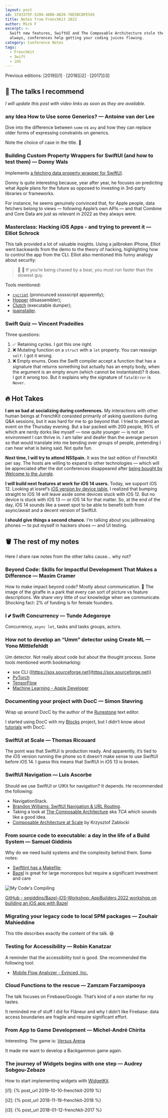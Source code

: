```yaml
---
layout: post
id: 3743375F-5204-48D6-A026-76E5BCBFE545
title: Notes from FrenchKit 2022
author: Mick F
excerpt: >-
  Swift new features, SwiftUI and The Composable Architecture stole the show. As
  always, conferences help getting your coding juices flowing.
category: Conference Notes
tags:
  - FrenchKit
  - Swift
  - iOS
---
```


Previous editions: [2019][i1] · [2018][i2] · [2017][i3]

## 🌟 The talks I recommend

_I will update this post with video links as soon as they are available._

### any Idea How to Use some Generics? — Antoine van der Lee

Dive into the difference between `some` vs `any` and how they can replace older
forms of expressing constraints on generics.

Note the choice of case in the title. 🤣

### Building Custom Property Wrappers for SwiftUI (and how to test them) — Donny Wals

Implements
[a fetching data property wrapper for SwiftUI](https://github.com/donnywals/SwiftUIPropertyWrapperTalk).

Donny is quite interesting because, year after year, he focuses on predicting
what Apple plans for the future as opposed to investing in 3rd-party libraries
or frameworks.

For instance, he seems genuinely convinced that, for Apple people, data fetchers
belong to views — following Apple’s own APIs — and that Combine and Core Data
are just as relevant in 2022 as they always were.

### Masterclass: Hacking iOS Apps - and trying to prevent it — Elliot Schrock

This talk provided a lot of valuable insights. Using a jailbroken iPhone, Elliot
went backwards from the demo to the theory of hacking, highlighting how to
control the app from the CLI. Elliot also mentioned this funny analogy about
security:

> 🏃 🐻 If you’re being chased by a bear, you must run faster than the slowest
> guy.

Tools mentioned:

- [`cycript`](http://www.cycript.org) (pronounced ssssscript apparently);
- [Hopper](https://www.hopperapp.com) (disassembler);
- [Clutch](https://github.com/KJCracks/Clutch) (executable dumper);
- [ipainstaller](https://wiki.smhuda.com/pentesting/tool-usage/ipainstaller).

### Swift Quiz — Vincent Pradeilles

Three questions:

1. ✅ Retaining cycles. I got this one right.
2. ❌ Mutating function on a `struct` with a `let` property. You can reassign
   `self`. I got it wrong.
3. ❌ Empty enums. Does the Swift compiler accept a function that has a
   signature that returns something but actually has an empty body, when the
   argument is an empty enum (which cannot be instantiated)? It does. I got it
   wrong too. But it explains why the signature of `fatalError` is `Never`.

## 🔥 Hot Takes

**I am so bad at socializing during conferences.** My interactions with other
human beings at FrenchKit consisted primarily of asking questions during Q&A
sessions, but it was hard for me to go beyond that. I tried to attend an event
on the Thursday evening. But a bar packed with 200 people, 95% of which are
nerdy dorks like myself — now quite younger — is not an environment I can thrive
in. I am taller and deafer than the average person so that would translate into
me bending over groups of people, pretending I can hear what is being said. Not
quite fun.

**Next time, I will try to attend NSSpain.** It was the last edition of
FrenchKit per say. The hosts are willing to expand to other technologies — which
will be appreciated after the dot conferences disappeared after
[being bought by Welcome to the Jungle](https://www.dotconferences.com/blog/dotconferences-joins-wttj).

**I will build next features at work for iOS 14 users.** Today, we support
iOS 12. Looking at iosref’s
[iOS version by device table](https://iosref.com/ios), I realized that bumping
straight to iOS 14 will leave aside some devices stuck with iOS 12. But no
device is stuck with iOS 13 — or iOS 14 for that matter. So, at the end of the
day, iOS 14 sounds like a sweet spot to be able to benefit both from async/await
and a decent version of SwiftUI.

**I should give things a second chance.** I'm talking about you jailbreaking
phones — to put myself in hackers shoes — and UI testing.

## 🪣 The rest of my notes

Here I share raw notes from the other talks cause… why not?

### Beyond Code: Skills for Impactful Development That Makes a Difference — Maxim Cramer

How to make impact beyond code? Mostly about communication. 🦒 The image of the
giraffe in a park that every can sort of picture vs feature descriptions. We
share very little of our knowledge when we communicate. Shocking fact: 2% of
funding is for female founders.

### I 💕 Swift Concurrency — Tunde Adegoroye

Concurrency, `async let`, tasks and tasks groups, actors.

### How not to develop an “Umm” detector using Create ML — Yono Mittlefehldt

Um detector. Not really about code but about the thought process. Some tools
mentioned worth bookmarking:

- sox CLI ([https://sox.sourceforge.net](https://sox.sourceforge.net))
- [PyTorch](https://pytorch.org/)
- [TensorFlow](https://www.tensorflow.org/)
- [Machine Learning - Apple Developer](https://developer.apple.com/machine-learning/)

### Documenting your project with DocC — Simon Støvring

Wrap up around DocC by the author of the
[Runestone](https://apps.apple.com/fr/app/runestone-text-editor/id1548193893?l=en)
text editor.

I started using DocC with my
[Blocks](https://blocks-chi.vercel.app/documentation/blocks) project, but I
didn’t know about
[tutorials](https://developer.apple.com/documentation/docc/tutorials) with DocC.

### SwiftUI at Scale — Thomas Ricouard

The point was that SwiftUI is production ready. And apparently, it’s tied to the
iOS version running the phone so it doesn’t make sense to use SwiftUI before
iOS 14. I guess this means that SwiftUI in iOS 13 is broken.

### SwiftUI Navigation — Luis Ascorbe

Should we use SwiftUI or UIKit for navigation? It depends. He recommended the
following:

- NavigationStack.
- [Brandon Williams: SwiftUI Navigation & URL Routing](https://vimeo.com/751580644).
- Taking a look at
  [The Composable Architecture](https://github.com/pointfreeco/swift-composable-architecture)
  aka _TCA_ which sounds like a good idea.
- [Composable Architecture at Scale](https://vimeo.com/751173570) by Krzysztof
  Zablocki

### From source code to executable: a day in the life of a Build System — Samuel Giddinis

Why do we need build systems and the complexity behind them. Some notes:

- [Swiftlint has a Makefile](https://github.com/realm/SwiftLint/blob/main/Makefile);
- [Bazel](https://bazel.build) is great for large monorepos but require a
  significant investment and care

![My Code's Compiling](https://imgs.xkcd.com/comics/compiling.png)

[GitHub - segiddins/Bazel-iOS-Workshop: AppBuilders 2022 workshop on building an iOS app with Bazel](https://github.com/segiddins/Bazel-iOS-Workshop)

### Migrating your legacy code to local SPM packages — Zouhair Mahieddine

This title describes exactly the content of the talk. 😆

### Testing for Accessibility — Robin Kanatzar

A reminder that the accessibility tool is good. She recommended the following
tool:

- [Mobile Flow Analyzer - Evinced, Inc.](https://www.evinced.com/products/flow-analyzer-for-mobile)

### Cloud Functions to the rescue — Zamzam Farzamipooya

The talk focuses on Firebase/Google. That’s kind of a non starter for my tastes.

It reminded me of stuff I did for Flâneur and why I didn’t like Firebase: data
access boundaries are fragile and require significant effort.

### From App to Game Development — Michel-André Chirita

Interesting. The game is:
[Versus Arena](https://apps.apple.com/fr/app/versus-arena/id1542795843?l=en)

It made me want to develop a Backgammon game again.

### The journey of Widgets begins with one step — Audrey Sobgou-Zebaze

How to start implementing widgets with
[WidgetKit](https://developer.apple.com/widgets/).

[i1]: {% post_url 2019-10-10-frenchkit-2019 %}

[i2]: {% post_url 2018-11-19-frenchkit-2018 %}

[i3]: {% post_url 2018-01-12-frenchkit-2017 %}
